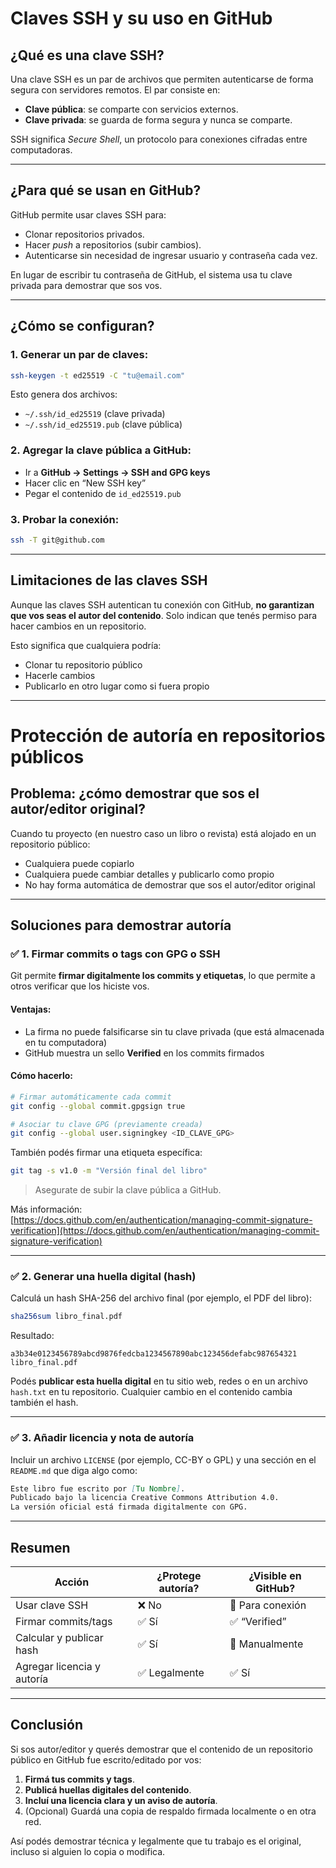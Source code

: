 # Claves SSH y su uso en GitHub

## ¿Qué es una clave SSH?

Una clave SSH es un par de archivos que permiten autenticarse de forma segura con servidores remotos. El par consiste en:

- **Clave pública**: se comparte con servicios externos.
- **Clave privada**: se guarda de forma segura y nunca se comparte.

SSH significa *Secure Shell*, un protocolo para conexiones cifradas entre computadoras.

---

## ¿Para qué se usan en GitHub?

GitHub permite usar claves SSH para:

- Clonar repositorios privados.
- Hacer *push* a repositorios (subir cambios).
- Autenticarse sin necesidad de ingresar usuario y contraseña cada vez.

En lugar de escribir tu contraseña de GitHub, el sistema usa tu clave privada para demostrar que sos vos.

---

## ¿Cómo se configuran?

### 1. Generar un par de claves:

```bash
ssh-keygen -t ed25519 -C "tu@email.com"
```

Esto genera dos archivos:

- `~/.ssh/id_ed25519` (clave privada)
- `~/.ssh/id_ed25519.pub` (clave pública)

### 2. Agregar la clave pública a GitHub:

- Ir a **GitHub → Settings → SSH and GPG keys**
- Hacer clic en “New SSH key”
- Pegar el contenido de `id_ed25519.pub`

### 3. Probar la conexión:

```bash
ssh -T git@github.com
```

---

## Limitaciones de las claves SSH

Aunque las claves SSH autentican tu conexión con GitHub, **no garantizan que vos seas el autor del contenido**. Solo indican que tenés permiso para hacer cambios en un repositorio.

Esto significa que cualquiera podría:

- Clonar tu repositorio público
- Hacerle cambios
- Publicarlo en otro lugar como si fuera propio

---

# Protección de autoría en repositorios públicos

## Problema: ¿cómo demostrar que sos el autor/editor original?

Cuando tu proyecto (en nuestro caso un libro o revista) está alojado en un repositorio público:

- Cualquiera puede copiarlo
- Cualquiera puede cambiar detalles y publicarlo como propio
- No hay forma automática de demostrar que sos el autor/editor original

---

## Soluciones para demostrar autoría

### ✅ 1. Firmar commits o tags con GPG o SSH

Git permite **firmar digitalmente los commits y etiquetas**, lo que permite a otros verificar que los hiciste vos.

#### Ventajas:

- La firma no puede falsificarse sin tu clave privada (que está almacenada en tu computadora)
- GitHub muestra un sello **Verified** en los commits firmados

#### Cómo hacerlo:

```bash
# Firmar automáticamente cada commit
git config --global commit.gpgsign true

# Asociar tu clave GPG (previamente creada)
git config --global user.signingkey <ID_CLAVE_GPG>
```

También podés firmar una etiqueta específica:

```bash
git tag -s v1.0 -m "Versión final del libro"
```

> Asegurate de subir la clave pública a GitHub.

Más información:  
[https://docs.github.com/en/authentication/managing-commit-signature-verification](https://docs.github.com/en/authentication/managing-commit-signature-verification)

---

### ✅ 2. Generar una huella digital (hash)

Calculá un hash SHA-256 del archivo final (por ejemplo, el PDF del libro):

```bash
sha256sum libro_final.pdf
```

Resultado:

```
a3b34e0123456789abcd9876fedcba1234567890abc123456defabc987654321  libro_final.pdf
```

Podés **publicar esta huella digital** en tu sitio web, redes o en un archivo `hash.txt` en tu repositorio. Cualquier cambio en el contenido cambia también el hash.

---

### ✅ 3. Añadir licencia y nota de autoría

Incluir un archivo `LICENSE` (por ejemplo, CC-BY o GPL) y una sección en el `README.md` que diga algo como:

```markdown
Este libro fue escrito por [Tu Nombre].
Publicado bajo la licencia Creative Commons Attribution 4.0.
La versión oficial está firmada digitalmente con GPG.
```

---

## Resumen

| Acción                           | ¿Protege autoría? | ¿Visible en GitHub? |
|----------------------------------|-------------------|----------------------|
| Usar clave SSH                   | ❌ No              | 🔐 Para conexión     |
| Firmar commits/tags              | ✅ Sí              | ✅ “Verified”         |
| Calcular y publicar hash         | ✅ Sí              | 📁 Manualmente       |
| Agregar licencia y autoría       | ✅ Legalmente      | ✅ Sí                |

---

## Conclusión

Si sos autor/editor y querés demostrar que el contenido de un repositorio público en GitHub fue escrito/editado por vos:

1. **Firmá tus commits y tags**.
2. **Publicá huellas digitales del contenido**.
3. **Incluí una licencia clara y un aviso de autoría**.
4. (Opcional) Guardá una copia de respaldo firmada localmente o en otra red.

Así podés demostrar técnica y legalmente que tu trabajo es el original, incluso si alguien lo copia o modifica.
